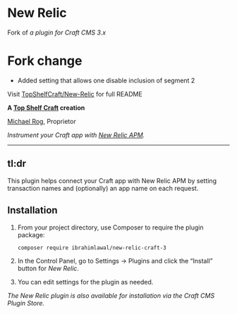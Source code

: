 # New Relic

Fork of _a plugin for Craft CMS 3.x_

# Fork change

- Added setting that allows one disable inclusion of segment 2

Visit [TopShelfCraft/New-Relic](https://github.com/TopShelfCraft/New-Relic) for full README

**A [Top Shelf Craft](https://topshelfcraft.com) creation**  

[Michael Rog](https://michaelrog.com), Proprietor

_Instrument your Craft app with [New Relic APM](https://newrelic.com/products/application-monitoring)._


* * *


## tl:dr

This plugin helps connect your Craft app with New Relic APM by setting transaction names and (optionally) an app name on each request.


## Installation

1. From your project directory, use Composer to require the plugin package:

   ```
   composer require ibrahimlawal/new-relic-craft-3
   ```

2. In the Control Panel, go to Settings → Plugins and click the “Install” button for _New Relic_.

3. You can edit settings for the plugin as needed.

_The New Relic plugin is also available for installation via the Craft CMS Plugin Store._
